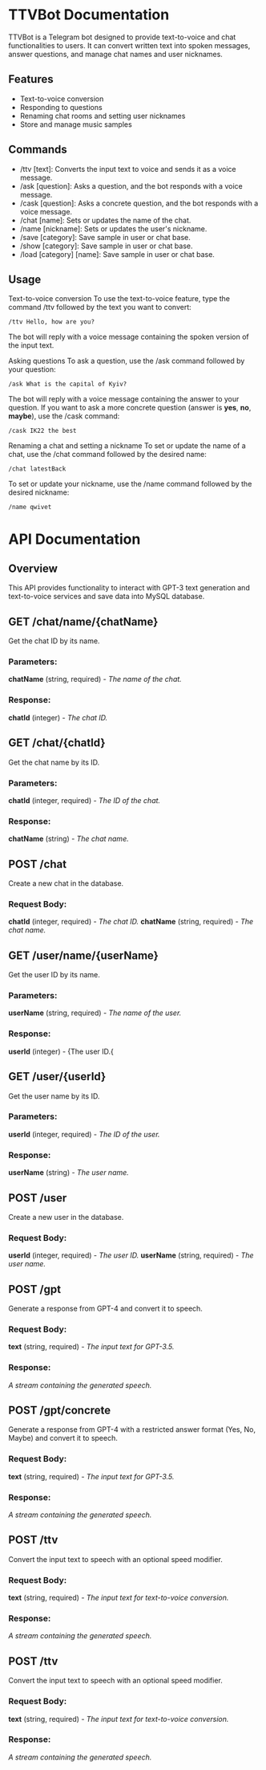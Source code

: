 # TTVBot Documentation
TTVBot is a Telegram bot designed to provide text-to-voice and chat functionalities to users. It can convert written text into spoken messages, answer questions, and manage chat names and user nicknames.

## Features
- Text-to-voice conversion
- Responding to questions
- Renaming chat rooms and setting user nicknames
- Store and manage music samples
## Commands
* /ttv [text]: Converts the input text to voice and sends it as a voice message.
* /ask [question]: Asks a question, and the bot responds with a voice message.
* /cask [question]: Asks a concrete question, and the bot responds with a voice message.
* /chat [name]: Sets or updates the name of the chat.
* /name [nickname]: Sets or updates the user's nickname.
* /save [category]: Save sample in user or chat base.
* /show [category]: Save sample in user or chat base.
* /load [category] [name]: Save sample in user or chat base.
## Usage
Text-to-voice conversion
To use the text-to-voice feature, type the command /ttv followed by the text you want to convert:

```
/ttv Hello, how are you?
```
The bot will reply with a voice message containing the spoken version of the input text.

Asking questions
To ask a question, use the /ask command followed by your question:

```
/ask What is the capital of Kyiv?
```
The bot will reply with a voice message containing the answer to your question. If you want to ask a more concrete question (answer is **yes**, **no**, **maybe**), use the /cask command:

```
/cask IK22 the best
```
Renaming a chat and setting a nickname
To set or update the name of a chat, use the /chat command followed by the desired name:

```
/chat latestBack
```
To set or update your nickname, use the /name command followed by the desired nickname:

```
/name qwivet
```

# API Documentation

## Overview
This API provides functionality to interact with GPT-3 text generation and text-to-voice services and save data into MySQL database.

## GET /chat/name/{chatName}
Get the chat ID by its name.

### Parameters:

**chatName** (string, required) - _The name of the chat._

### Response:

**chatId** (integer) - _The chat ID._
## GET /chat/{chatId}
Get the chat name by its ID.

### Parameters:

**chatId** (integer, required) - _The ID of the chat._

### Response:

**chatName** (string) - _The chat name._
## POST /chat
Create a new chat in the database.

### Request Body:

**chatId** (integer, required) - _The chat ID._
**chatName** (string, required) - _The chat name._
## GET /user/name/{userName}
Get the user ID by its name.

### Parameters:

**userName** (string, required) - _The name of the user._

### Response:

**userId** (integer) - {The user ID.{
## GET /user/{userId}
Get the user name by its ID.

### Parameters:

**userId** (integer, required) - _The ID of the user._

### Response:

**userName** (string) - _The user name._
## POST /user
Create a new user in the database.

### Request Body:

**userId** (integer, required) - _The user ID._
**userName** (string, required) - _The user name._
## POST /gpt
Generate a response from GPT-4 and convert it to speech.

### Request Body:

**text** (string, required) - _The input text for GPT-3.5._
### Response:

_A stream containing the generated speech._
## POST /gpt/concrete
Generate a response from GPT-4 with a restricted answer format (Yes, No, Maybe) and convert it to speech.

### Request Body:

**text** (string, required) - _The input text for GPT-3.5._

### Response:

_A stream containing the generated speech._
## POST /ttv
Convert the input text to speech with an optional speed modifier.

### Request Body:

**text** (string, required) - _The input text for text-to-voice conversion._

### Response:

_A stream containing the generated speech._
## POST /ttv
Convert the input text to speech with an optional speed modifier.

### Request Body:

**text** (string, required) - _The input text for text-to-voice conversion._

### Response:

_A stream containing the generated speech._